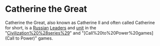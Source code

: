 # Catherine the Great

Catherine the Great, also known as Catherine II and often called Catherine for short, is a [Russian](Russian) [Leaders](leader) and [unit](unit) in the "[Civilization%20%28series%29](Civilization)" and "[Call%20to%20Power%20games](Call to Power)" games.